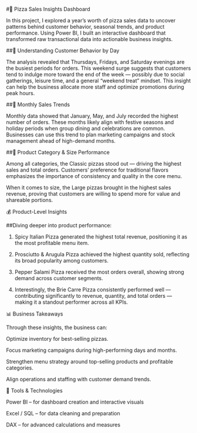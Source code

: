 #🍕 Pizza Sales Insights Dashboard

In this project, I explored a year’s worth of pizza sales data to uncover patterns behind customer behavior, seasonal trends, and product performance. Using Power BI, I built an interactive dashboard that transformed raw transactional data into actionable business insights.

##📅 Understanding Customer Behavior by Day

The analysis revealed that Thursdays, Fridays, and Saturday evenings are the busiest periods for orders. This weekend surge suggests that customers tend to indulge more toward the end of the week — possibly due to social gatherings, leisure time, and a general “weekend treat” mindset. This insight can help the business allocate more staff and optimize promotions during peak hours.

##📆 Monthly Sales Trends

Monthly data showed that January, May, and July recorded the highest number of orders. These months likely align with festive seasons and holiday periods when group dining and celebrations are common. Businesses can use this trend to plan marketing campaigns and stock management ahead of high-demand months.

##🍕 Product Category & Size Performance

Among all categories, the Classic pizzas stood out — driving the highest sales and total orders. Customers’ preference for traditional flavors emphasizes the importance of consistency and quality in the core menu.

When it comes to size, the Large pizzas brought in the highest sales revenue, proving that customers are willing to spend more for value and shareable portions.

💰 Product-Level Insights

##Diving deeper into product performance:

1. Spicy Italian Pizza generated the highest total revenue, positioning it as the most profitable menu item.

2. Prosciutto & Arugula Pizza achieved the highest quantity sold, reflecting its broad popularity among customers.

3. Pepper Salami Pizza received the most orders overall, showing strong demand across customer segments.

4. Interestingly, the Brie Carre Pizza consistently performed well — contributing significantly to revenue, quantity, and total orders — making it a standout performer across all KPIs.

📊 Business Takeaways

Through these insights, the business can:

Optimize inventory for best-selling pizzas.

Focus marketing campaigns during high-performing days and months.

Strengthen menu strategy around top-selling products and profitable categories.

Align operations and staffing with customer demand trends.

🧠 Tools & Technologies

Power BI – for dashboard creation and interactive visuals

Excel / SQL – for data cleaning and preparation

DAX – for advanced calculations and measures      
